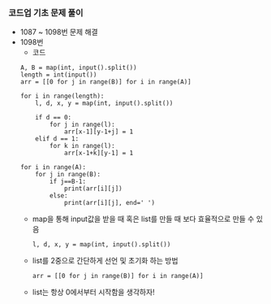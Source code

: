 ### 코드업 기초 문제 풀이   
- 1087 ~ 1098번 문제 해결   
- 1098번   
    + 코드   
    ```
    A, B = map(int, input().split())
    length = int(input())
    arr = [[0 for j in range(B)] for i in range(A)]

    for i in range(length):
        l, d, x, y = map(int, input().split())

        if d == 0:
            for j in range(l):
                arr[x-1][y-1+j] = 1
        elif d == 1:
            for k in range(l):
                arr[x-1+k][y-1] = 1

    for i in range(A):
        for j in range(B):
            if j==B-1:
                print(arr[i][j])
            else:
                print(arr[i][j], end=' ')
    ```
    + map을 통해 input값을 받을 때 혹은 list를 만들 때 보다 효율적으로 만들 수 있음   
        ```
        l, d, x, y = map(int, input().split())
        ```
    + list를 2중으로 간단하게 선언 및 초기화 하는 방법
        ```
        arr = [[0 for j in range(B)] for i in range(A)]
        ```
    + list는 항상 0에서부터 시작함을 생각하자!
